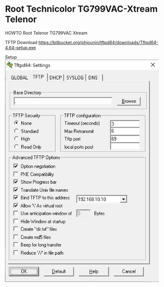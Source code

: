 # Root Technicolor TG799VAC-Xtream Telenor

HOWTO Root Telenor TG799VAC Xtream

TFTP
Download https://bitbucket.org/phjounin/tftpd64/downloads/Tftpd64-4.64-setup.exe

Setup
![](https://github.com/Vargaskri/Root-Technicolor-TG799VAC-Xtream-Telenor/blob/master/images/TFTPSettings.png)

 
